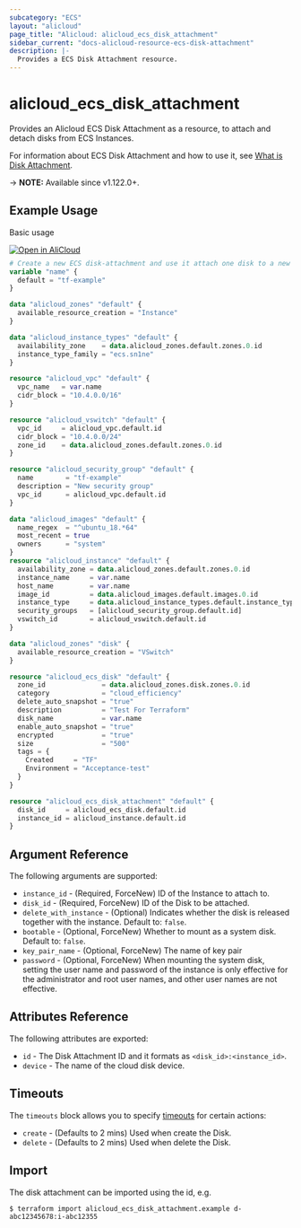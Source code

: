 ```yaml
---
subcategory: "ECS"
layout: "alicloud"
page_title: "Alicloud: alicloud_ecs_disk_attachment"
sidebar_current: "docs-alicloud-resource-ecs-disk-attachment"
description: |-
  Provides a ECS Disk Attachment resource.
---
```


# alicloud_ecs_disk_attachment

Provides an Alicloud ECS Disk Attachment as a resource, to attach and detach disks from ECS Instances.

For information about ECS Disk Attachment and how to use it, see [What is Disk Attachment](https://www.alibabacloud.com/help/en/doc-detail/25515.htm).

-> **NOTE:** Available since v1.122.0+.

## Example Usage

Basic usage

<div style="display: block;margin-bottom: 40px;"><div class="oics-button" style="float: right;position: absolute;margin-bottom: 10px;">
  <a href="https://api.aliyun.com/api-tools/terraform?resource=alicloud_ecs_disk_attachment&exampleId=530cd864-561e-a815-a96f-1ae9af756b0726383d3a&activeTab=example&spm=docs.r.ecs_disk_attachment.0.530cd86456&intl_lang=EN_US" target="_blank">
    <img alt="Open in AliCloud" src="https://img.alicdn.com/imgextra/i1/O1CN01hjjqXv1uYUlY56FyX_!!6000000006049-55-tps-254-36.svg" style="max-height: 44px; max-width: 100%;">
  </a>
</div></div>

```terraform
# Create a new ECS disk-attachment and use it attach one disk to a new instance.
variable "name" {
  default = "tf-example"
}

data "alicloud_zones" "default" {
  available_resource_creation = "Instance"
}

data "alicloud_instance_types" "default" {
  availability_zone    = data.alicloud_zones.default.zones.0.id
  instance_type_family = "ecs.sn1ne"
}

resource "alicloud_vpc" "default" {
  vpc_name   = var.name
  cidr_block = "10.4.0.0/16"
}

resource "alicloud_vswitch" "default" {
  vpc_id     = alicloud_vpc.default.id
  cidr_block = "10.4.0.0/24"
  zone_id    = data.alicloud_zones.default.zones.0.id
}

resource "alicloud_security_group" "default" {
  name        = "tf-example"
  description = "New security group"
  vpc_id      = alicloud_vpc.default.id
}

data "alicloud_images" "default" {
  name_regex  = "^ubuntu_18.*64"
  most_recent = true
  owners      = "system"
}
resource "alicloud_instance" "default" {
  availability_zone = data.alicloud_zones.default.zones.0.id
  instance_name     = var.name
  host_name         = var.name
  image_id          = data.alicloud_images.default.images.0.id
  instance_type     = data.alicloud_instance_types.default.instance_types.0.id
  security_groups   = [alicloud_security_group.default.id]
  vswitch_id        = alicloud_vswitch.default.id
}

data "alicloud_zones" "disk" {
  available_resource_creation = "VSwitch"
}

resource "alicloud_ecs_disk" "default" {
  zone_id              = data.alicloud_zones.disk.zones.0.id
  category             = "cloud_efficiency"
  delete_auto_snapshot = "true"
  description          = "Test For Terraform"
  disk_name            = var.name
  enable_auto_snapshot = "true"
  encrypted            = "true"
  size                 = "500"
  tags = {
    Created     = "TF"
    Environment = "Acceptance-test"
  }
}

resource "alicloud_ecs_disk_attachment" "default" {
  disk_id     = alicloud_ecs_disk.default.id
  instance_id = alicloud_instance.default.id
}
```
## Argument Reference

The following arguments are supported:

* `instance_id` - (Required, ForceNew) ID of the Instance to attach to.
* `disk_id` - (Required, ForceNew) ID of the Disk to be attached.
* `delete_with_instance` - (Optional) Indicates whether the disk is released together with the instance. Default to: `false`.
* `bootable` - (Optional, ForceNew) Whether to mount as a system disk. Default to: `false`.
* `key_pair_name` - (Optional, ForceNew) The name of key pair
* `password` - (Optional, ForceNew) When mounting the system disk, setting the user name and password of the instance is only effective for the administrator and root user names, and other user names are not effective.

## Attributes Reference

The following attributes are exported:

* `id` - The Disk Attachment ID and it formats as `<disk_id>:<instance_id>`.
* `device` - The name of the cloud disk device.

## Timeouts

The `timeouts` block allows you to specify [timeouts](https://www.terraform.io/docs/configuration-0-11/resources.html#timeouts) for certain actions:

* `create` - (Defaults to 2 mins) Used when create the Disk.
* `delete` - (Defaults to 2 mins) Used when delete the Disk.

## Import

The disk attachment can be imported using the id, e.g.

```shell
$ terraform import alicloud_ecs_disk_attachment.example d-abc12345678:i-abc12355
```
